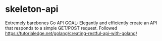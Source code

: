 # skeleton-api
Extremely barebones Go API
GOAL: Elegantly and efficiently create an API that responds to a simple GET/POST request.
Followed https://tutorialedge.net/golang/creating-restful-api-with-golang/
